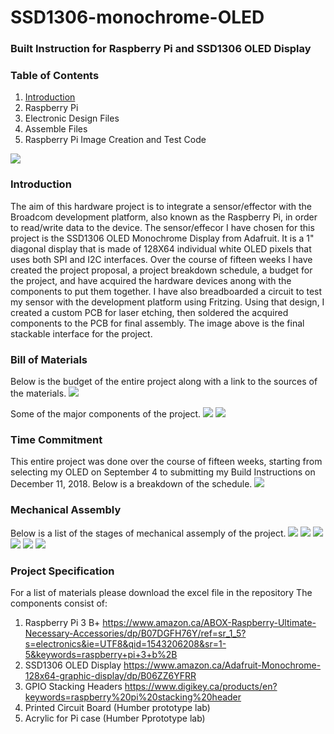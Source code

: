 # SSD1306-monochrome-OLED

### Built Instruction for Raspberry Pi and SSD1306 OLED Display

### Table of Contents
1. [Introduction](#introduction)
2. Raspberry Pi 
3. Electronic Design Files
4. Assemble Files
5. Raspberry Pi Image Creation and Test Code

![](https://github.com/dchristie75/SSD1306-Monochrome-OLED/blob/master/images/stackable.jpg)

### Introduction
The aim of this hardware project is to integrate a sensor/effector with the Broadcom development platform, also known as the Raspberry Pi, in order to read/write data to the device. The sensor/effecor I have chosen for this project is the SSD1306 OLED Monochrome Display from Adafruit. It is a 1" diagonal display that is made of 128X64 individual white OLED pixels that uses both SPI and I2C interfaces. Over the course of fifteen weeks I have created the project proposal, a project breakdown schedule, a budget for the project, and have acquired the hardware devices anong with the components to put them together. I have also breadboarded a circuit to test my sensor with the development platform using Fritzing. Using that design, I created a custom PCB for laser etching, then soldered the acquired components to the PCB for final assembly. The image above is the final stackable interface for the project. 

### Bill of Materials
Below is the budget of the entire project along with a link to the sources of the materials.
![](https://github.com/dchristie75/SSD1306-Monochrome-OLED/blob/master/images/budget.PNG)

Some of the major components of the project. 
![](https://github.com/dchristie75/SSD1306-Monochrome-OLED/blob/master/images/ssd1306.jpg)
![](https://github.com/dchristie75/SSD1306-Monochrome-OLED/blob/master/images/componentskit.jpg)
![]()
![]()

### Time Commitment
This entire project was done over the course of fifteen weeks, starting from selecting my OLED on September 4 to submitting my Build Instructions on December 11, 2018. Below is a breakdown of the schedule.
![](https://github.com/dchristie75/SSD1306-Monochrome-OLED/blob/master/images/project_schedule.PNG)

### Mechanical Assembly
Below is a list of the stages of mechanical assemply of the project.
![](https://github.com/dchristie75/SSD1306-Monochrome-OLED/blob/master/images/pcb.jpg)
![](https://github.com/dchristie75/SSD1306-Monochrome-OLED/blob/master/Index_src/pcbwithheaders1.jpg)
![](https://github.com/dchristie75/SSD1306-Monochrome-OLED/blob/master/images/stackable.jpg)
![](https://github.com/dchristie75/SSD1306-Monochrome-OLED/blob/master/Index_src/stackable.jpg)
![](https://github.com/dchristie75/SSD1306-Monochrome-OLED/blob/master/Index_src/stackable1.jpg)
![](https://github.com/dchristie75/SSD1306-Monochrome-OLED/blob/master/Index_src/PiCase.jpg)

### Project Specification
For a list of materials please download the excel file in the repository
The components consist of:
1. Raspberry Pi 3 B+ https://www.amazon.ca/ABOX-Raspberry-Ultimate-Necessary-Accessories/dp/B07DGFH76Y/ref=sr_1_5?s=electronics&ie=UTF8&qid=1543206208&sr=1-5&keywords=raspberry+pi+3+b%2B
2. SSD1306 OLED Display https://www.amazon.ca/Adafruit-Monochrome-128x64-graphic-display/dp/B06ZZ6YFRR
3. GPIO Stacking Headers https://www.digikey.ca/products/en?keywords=raspberry%20pi%20stacking%20header
4. Printed Circuit Board (Humber prototype lab)
5. Acrylic for Pi case (Humber Pprototype lab)
